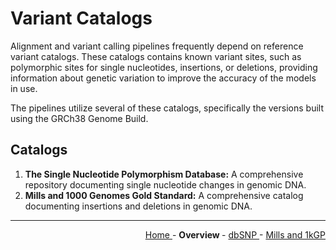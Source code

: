 
# Variant Catalogs

Alignment and variant calling pipelines frequently depend on reference variant catalogs. These catalogs contains known variant sites, such as polymorphic sites for single nucleotides, insertions, or deletions, providing information about genetic variation to improve the accuracy of the models in use.

The pipelines utilize several of these catalogs, specifically the versions built using the GRCh38 Genome Build.

## Catalogs

1. **The Single Nucleotide Polymorphism Database:** A comprehensive repository documenting single nucleotide changes in genomic DNA.
2. **Mills and 1000 Genomes Gold Standard:** A comprehensive catalog documenting insertions and deletions in genomic DNA.

---

<!-- This section relies on the html links generated by GitHub Pages 
and will not render correctly in Markdown -->
<div style="text-align: right">
    <a href="/pipelines-docs/"> Home </a> -
    <a> <b> Overview </b> </a> -
    <a href="1_dbSNP.html"> dbSNP </a> -
    <a href="2_Mills_and_1kGP.html"> Mills and 1kGP </a>
</div>